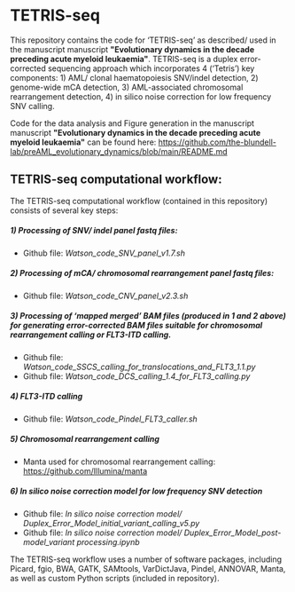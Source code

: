 # TETRIS-seq
This repository contains the code for ‘TETRIS-seq’ as described/ used in the manuscript manuscript **"Evolutionary dynamics in the decade preceding acute myeloid leukaemia"**.  TETRIS-seq is a duplex error-corrected sequencing approach which incorporates 4 (‘Tetris’) key components: 1) AML/ clonal haematopoiesis SNV/indel detection, 2) genome-wide mCA detection, 3) AML-associated chromosomal rearrangement detection, 4) in silico noise correction for low frequency SNV calling.  

Code for the data analysis and Figure generation in the manuscript manuscript **"Evolutionary dynamics in the decade preceding acute myeloid leukaemia"** can be found here: https://github.com/the-blundell-lab/preAML_evolutionary_dynamics/blob/main/README.md

## TETRIS-seq computational workflow:
The TETRIS-seq computational workflow (contained in this repository) consists of several key steps:

##### 1) Processing of SNV/ indel panel fastq files:
   - Github file: _Watson_code_SNV_panel_v1.7.sh_
##### 2) Processing of mCA/ chromosomal rearrangement panel fastq files:
   - Github file: _Watson_code_CNV_panel_v2.3.sh_
##### 3) Processing of ‘mapped merged’ BAM files (produced in 1 and 2 above) for generating error-corrected BAM files suitable for chromosomal rearrangement calling or FLT3-ITD calling.
   - Github file: _Watson_code_SSCS_calling_for_translocations_and_FLT3_1.1.py_
   - Github file: _Watson_code_DCS_calling_1.4_for_FLT3_calling.py_
##### 4) FLT3-ITD calling
   - Github file: _Watson_code_Pindel_FLT3_caller.sh_
##### 5) Chromosomal rearrangement calling
   - Manta used for chromosomal rearrangement calling: https://github.com/Illumina/manta
##### 6) _In silico_ noise correction model for low frequency SNV detection
   - Github file: _In silico noise correction model/ Duplex_Error_Model_initial_variant_calling_v5.py_
   - Github file: _In silico noise correction model/ Duplex_Error_Model_post-model_variant processing.ipynb_
  
The TETRIS-seq workflow uses a number of software packages, including Picard, fgio, BWA, GATK, SAMtools, VarDictJava, Pindel, ANNOVAR, Manta, as well as custom Python scripts (included in repository). 

